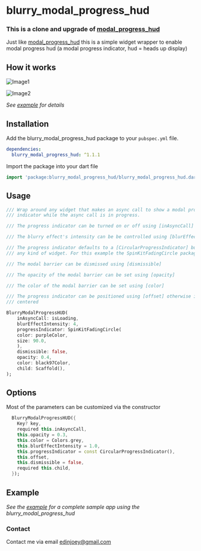 # blurry_modal_progress_hud

### This is a clone and upgrade of [modal_progress_hud](https://pub.dev/packages/modal_progress_hud)

Just like [modal_progress_hud](https://pub.dev/packages/modal_progress_hud) this is a simple widget wrapper to enable modal progress hud (a modal progress indicator, hud = heads up display)

## How it works 

![Image1](https://github.com/joeyyy688/blurry_modal_progress_hud/blob/master/blurry_modal_progress_hud_image1.gif)


![Image2](https://github.com/joeyyy688/blurry_modal_progress_hud/blob/master/blurry_modal_progress_hud_image2.gif)


*See [example](https://github.com/joeyyy688/blurry_modal_progress_hud/tree/master/exmaple) for details*


## Installation

Add the blurry_modal_progress_hud package to your `pubspec.yml` file.

```yml
dependencies:
  blurry_modal_progress_hud: ^1.1.1
```

Import the package into your dart file

```dart
import 'package:blurry_modal_progress_hud/blurry_modal_progress_hud.dart';
```

## Usage

```dart
/// Wrap around any widget that makes an async call to show a modal progress
/// indicator while the async call is in progress.

/// The progress indicator can be turned on or off using [inAsyncCall]

/// The blurry effect's intensity can be be controlled using [blurEffectIntensity]

/// The progress indicator defaults to a [CircularProgressIndicator] but can be
/// any kind of widget. For this example the SpinKitFadingCircle package is used

/// The modal barrier can be dismissed using [dismissible]

/// The opacity of the modal barrier can be set using [opacity]

/// The color of the modal barrier can be set using [color]

/// The progress indicator can be positioned using [offset] otherwise it is
/// centered

BlurryModalProgressHUD(
    inAsyncCall: isLoading,  
    blurEffectIntensity: 4,
    progressIndicator: SpinKitFadingCircle(
    color: purpleColor,
    size: 90.0,
    ),
    dismissible: false,
    opacity: 0.4,
    color: black97Color,
    child: Scaffold(),
);
```

## Options
Most of the parameters can be customized via the constructor

```dart
  BlurryModalProgressHUD({
    Key? key,
    required this.inAsyncCall,
    this.opacity = 0.3,
    this.color = Colors.grey,
    this.blurEffectIntensity = 1.0,
    this.progressIndicator = const CircularProgressIndicator(),
    this.offset,
    this.dismissible = false,
    required this.child,
  });
```


## Example

*See the [example](https://github.com/joeyyy688/blurry_modal_progress_hud/tree/master/exmaple) for a complete sample app using the blurry_modal_progress_hud*

### Contact
Contact me via email <a href="mailto:edinjoey@gmail.com" target="_blank">edinjoey@gmail.com</a>
